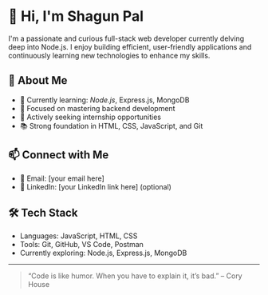 # 👋 Hi, I'm Shagun Pal

I'm a passionate and curious full-stack web developer currently delving deep into Node.js. I enjoy building efficient, user-friendly applications and continuously learning new technologies to enhance my skills.

## 🚀 About Me
- 🌱 Currently learning: *Node.js*, Express.js, MongoDB
- 🎯 Focused on mastering backend development
- 💼 Actively seeking internship opportunities
- 📚 Strong foundation in HTML, CSS, JavaScript, and Git

## 📫 Connect with Me
- 📧 Email: [your email here]
- 💼 LinkedIn: [your LinkedIn link here] (optional)

## 🛠 Tech Stack
- Languages: JavaScript, HTML, CSS
- Tools: Git, GitHub, VS Code, Postman
- Currently exploring: Node.js, Express.js, MongoDB

---

> “Code is like humor. When you have to explain it, it’s bad.” – Cory House
